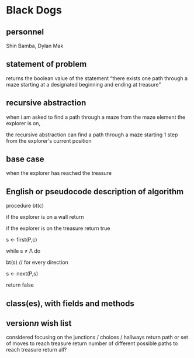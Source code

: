 # Black Dogs

## personnel
Shin Bamba, Dylan Mak

## statement of problem
returns the boolean value of the statement “there exists one path through a maze
starting at a designated beginning and ending at treasure”

## recursive abstraction
when i am asked to find a path through a maze from the maze element the explorer is on,

the recursive abstraction can find a path through a maze starting 1 step from the explorer's current position

## base case
when the explorer has reached the treasure

## English or pseudocode description of algorithm
procedure bt(c)

  if the explorer is on a wall return

  if the explorer is on the treasure return true
  
  s ← first(P,c)
  
  while s ≠ Λ do
  
   bt(s) // for every direction
  
   s ← next(P,s)
  
 return false
 
 <!-- recursive backtracking is accomplished by using copy constructor -->

## class(es), with fields and methods
<!-- what should we put here? -->

## version*n* wish list
considered focusing on the junctions / choices / hallways
return path or set of moves to reach treasure
return number of different possible paths to reach treasure
return all?
